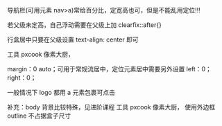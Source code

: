 导航栏(可用元素 nav>a)常给百分比，定宽高也可，但是不能乱用定位!!!

若父级未定高，自己浮动需要在父级上加 clearfix::after{}

行盒居中只要在父级设置 text-align: center 即可

工具 pxcook 像素大厨，

margin：0 auto；可用于常规流居中，定位元素居中需要另外设置 left：0；right：0；

一般情况下 logo 都用 a 元素包裹可点击

补充：body 背景比较特殊，见进阶课程
工具 pxcook 像素大厨，
使用外边框 outline 不占据盒子尺寸
